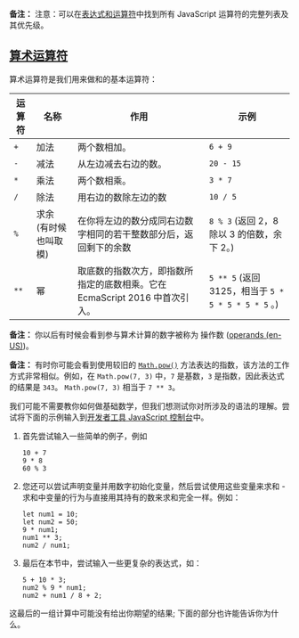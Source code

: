 **备注：** 注意：可以在[表达式和运算符](https://developer.mozilla.org/zh-CN/docs/Web/JavaScript/Guide/Expressions_and_Operators#%E8%BF%90%E7%AE%97%E7%AC%A6%E4%BC%98%E5%85%88%E7%BA%A7)中找到所有 JavaScript 运算符的完整列表及其优先级。

## [算术运算符](https://developer.mozilla.org/zh-CN/docs/Learn/JavaScript/First_steps/Math#算术运算符 "Permalink to 算术运算符")

算术运算符是我们用来做和的基本运算符：

|运算符|名称|作用|示例|
|---|---|---|---|
|`+`|加法|两个数相加。|`6 + 9`|
|`-`|减法|从左边减去右边的数。|`20 - 15`|
|`*`|乘法|两个数相乘。|`3 * 7`|
|`/`|除法|用右边的数除左边的数|`10 / 5`|
|`%`|求余 (有时候也叫取模)|在你将左边的数分成同右边数字相同的若干整数部分后，返回剩下的余数|`8 % 3` (返回 2，8 除以 3 的倍数，余下 2。)|
|`**`|幂|取底数的指数次方，即指数所指定的底数相乘。它在 EcmaScript 2016 中首次引入。|`5 ** 5` (返回 3125，相当于 `5 * 5 * 5 * 5 * 5` 。)|

**备注：** 你以后有时候会看到参与算术计算的数字被称为 操作数 ([operands (en-US)](https://developer.mozilla.org/en-US/docs/Glossary/Operand "Currently only available in English (US)"))。

**备注：** 有时你可能会看到使用较旧的 [`Math.pow()`](https://developer.mozilla.org/zh-CN/docs/Web/JavaScript/Reference/Global_Objects/Math/pow) 方法表达的指数，该方法的工作方式非常相似。例如，在 `Math.pow(7, 3)` 中，`7` 是基数，`3` 是指数，因此表达式的结果是 `343`。 `Math.pow(7, 3)` 相当于 `7 ** 3`。

我们可能不需要教你如何做基础数学，但我们想测试你对所涉及的语法的理解。尝试将下面的示例输入到[开发者工具 JavaScript 控制台](https://developer.mozilla.org/zh-CN/docs/Learn/Common_questions/What_are_browser_developer_tools)中。

1.  首先尝试输入一些简单的例子，例如
    
    ```
    10 + 7
    9 * 8
    60 % 3
    ```
    
2.  您还可以尝试声明变量并用数字初始化变量，然后尝试使用这些变量来求和 - 求和中变量的行为与直接用其持有的数来求和完全一样。例如：
    
    ```
    let num1 = 10;
    let num2 = 50;
    9 * num1;
    num1 ** 3;
    num2 / num1;
    ```
    
3.  最后在本节中，尝试输入一些更复杂的表达式，如：
    
    ```
    5 + 10 * 3;
    num2 % 9 * num1;
    num2 + num1 / 8 + 2;
    ```
    

这最后的一组计算中可能没有给出你期望的结果; 下面的部分也许能告诉你为什么。